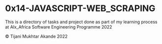 # 0x14-JAVASCRIPT-WEB_SCRAPING

This is a directory of tasks and project done as part of my learning process at Alx_Africa Software Engineering Programme 2022

© Tijani Mukhtar Akande 2022
